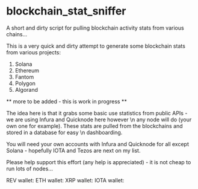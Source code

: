 # blockchain_stat_sniffer
A short and dirty script for pulling blockchain activity stats from various chains...

This is a very quick and dirty attempt to generate some blockchain stats from various projects:

1. Solana
2. Ethereum
3. Fantom
4. Polygon
5. Algorand

** more to be added - this is work in progress **

The idea here is that it grabs some basic use statistics from public APIs - we are using Infura and Quicknode here however \n
any node will do (your own one for example). These stats are pulled from the blockchains and stored in a database for easy \n
dashboarding.

You will need your own accounts with Infura and Quicknode for all except Solana - hopefully IOTA and Tezos are next on my list.

Please help support this effort (any help is appreciated) - it is not cheap to run lots of nodes...

REV wallet: 
ETH wallet:
XRP wallet:
IOTA wallet:
